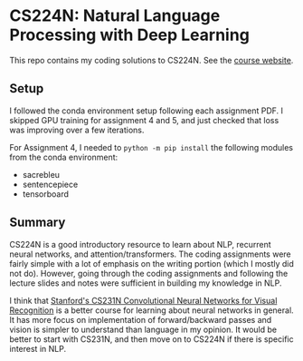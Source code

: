 # CS224N: Natural Language Processing with Deep Learning

This repo contains my coding solutions to CS224N. See the [course website](https://web.stanford.edu/class/archive/cs/cs224n/cs224n.1244/index.html).

## Setup

I followed the conda environment setup following each assignment PDF. I skipped GPU training for assignment 4 and 5, and just checked that loss was improving over a few iterations.

For Assignment 4, I needed to `python -m pip install` the following modules from the conda environment:

* sacrebleu
* sentencepiece
* tensorboard

## Summary
CS224N is a good introductory resource to learn about NLP, recurrent neural networks, and attention/transformers. The coding assignments were fairly simple with a lot of emphasis on the writing portion (which I mostly did not do). However, going through the coding assignments and following the lecture slides and notes were sufficient in building my knowledge in NLP.

I think that [Stanford's CS231N Convolutional Neural Networks for Visual Recognition](https://github.com/caojoshua-self-guided-courses/StanfordCS231n) is a better course for learning about neural networks in general. It has more focus on implementation of forward/backward passes and vision is simpler to understand than language in my opinion. It would be better to start with CS231N, and then move on to CS224N if there is specific interest in NLP.

